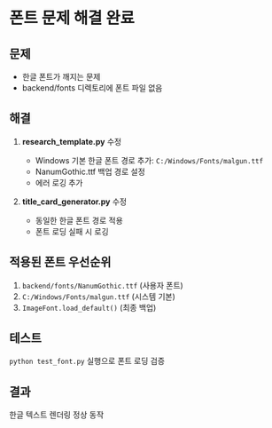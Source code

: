 # 폰트 문제 해결 완료

## 문제
- 한글 폰트가 깨지는 문제
- backend/fonts 디렉토리에 폰트 파일 없음

## 해결
1. **research_template.py** 수정
   - Windows 기본 한글 폰트 경로 추가: `C:/Windows/Fonts/malgun.ttf`
   - NanumGothic.ttf 백업 경로 설정
   - 에러 로깅 추가

2. **title_card_generator.py** 수정  
   - 동일한 한글 폰트 경로 적용
   - 폰트 로딩 실패 시 로깅

## 적용된 폰트 우선순위
1. `backend/fonts/NanumGothic.ttf` (사용자 폰트)
2. `C:/Windows/Fonts/malgun.ttf` (시스템 기본)
3. `ImageFont.load_default()` (최종 백업)

## 테스트
`python test_font.py` 실행으로 폰트 로딩 검증

## 결과
한글 텍스트 렌더링 정상 동작
